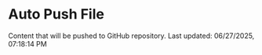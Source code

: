 # Auto Push File

Content that will be pushed to GitHub repository.
Last updated: 06/27/2025, 07:18:14 PM